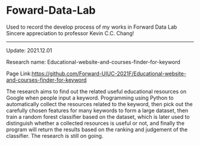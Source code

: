 # Foward-Data-Lab
Used to record the develop process of my works in Forward Data Lab</br>
Sincere appreciation to professor Kevin C.C. Chang!

---------------------------------------

Update: 2021.12.01

Research name: Educational-website-and-courses-finder-for-keyword

Page Link:https://github.com/Forward-UIUC-2021F/Educational-website-and-courses-finder-for-keyword

The research aims to find out the related useful educational resources on Google when people input a keyword.
Programming using Python to automatically collect the resources related to the keyword, then pick out the carefully
chosen features for many keywords to form a large dataset, then train a random forest classifier based on the dataset,
which is later used to distinguish whether a collected resources is useful or not, and finally the program will return the
results based on the ranking and judgement of the classifier. The research is still on going.
